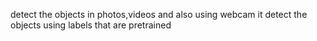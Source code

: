 detect the objects in photos,videos and also using webcam 
it detect the objects using labels that are pretrained
